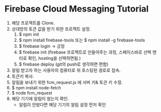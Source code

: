 Firebase Cloud Messaging Tutorial
=================================

1. 해당 프로젝트를 Clone.
2. 상대방의 토큰 값을 받기 위한 프로젝트 설정.
    1. $ npm init
    2. $ npm install firebase-tools 또는 $ npm install -g firebase-tools
    3. $ firebase login -> 긍정
    4. $ firebase init (firebase 프로젝트로 만들어주는 과정, 스페이스바로 선택 엔터로 확인, hosting을 선택하면됨.)
    5. $ firebase deploy (git의 push로 생각하면 편함)
3. 알림 받고자 하는 사용자의 컴퓨터로 위 호스팅된 경로로 접속.
4. 토큰키 복사.
5. 알림을 보내기 위한 fcm_request.js 에 서버 키& 토큰 키 수정.
6. $ npm install node-fetch
7. $ node fcm_request
8. 해당 기기에 알림이 왔는지 확인.
    * 알림이 안왔다면 해당 기기의 알림 설정 먼저 확인
